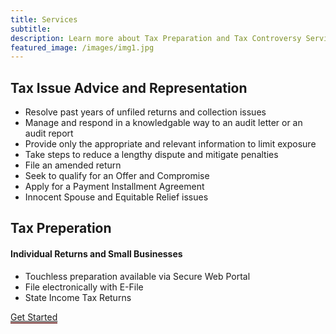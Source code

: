 ```yaml
---
title: Services
subtitle: 
description: Learn more about Tax Preparation and Tax Controversy Services
featured_image: /images/img1.jpg
---
```


## Tax Issue Advice and Representation

* Resolve past years of unfiled returns and collection issues
* Manage and respond in a knowledgable way to an audit letter or an audit report
* Provide only the appropriate and relevant information to limit exposure
* Take steps to reduce a lengthy dispute and mitigate penalties
* File an amended return
* Seek to qualify for an Offer and Compromise 
* Apply for a Payment Installment Agreement
* Innocent Spouse and Equitable Relief issues

## Tax Preperation

#### Individual Returns and Small Businesses
* Touchless preparation available via Secure Web Portal
* File electronically with E-File 
* State Income Tax Returns



<a href="https://jekyllthemes.io/theme/personal-website-jekyll-theme" class="button button--aggie" style="border-bottom: 2px solid #732F2F">Get Started</a>